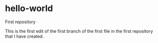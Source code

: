 # hello-world
First repository

This is the first edit of the first branch of the first file in the first repository that I have created.
